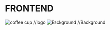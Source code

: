 # FRONTEND
![coffee cup](https://user-images.githubusercontent.com/84324225/168239768-a5c8914d-a9b6-4e4c-aa2c-d8952994419d.png) //logo
![Background](https://user-images.githubusercontent.com/84324225/168240067-b75d0975-1159-46f9-8d2b-2010276ee19f.jpg) //Background
